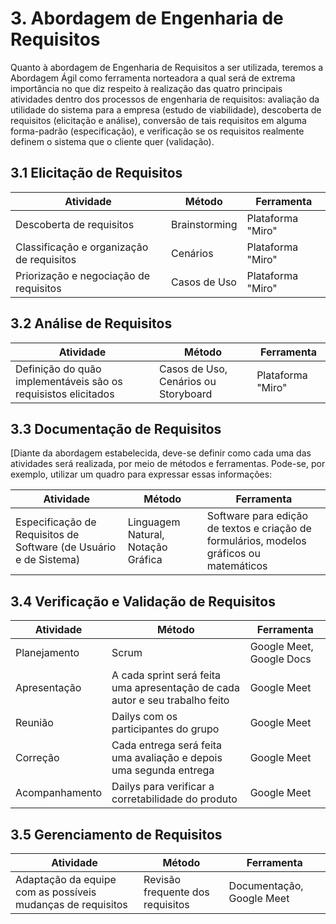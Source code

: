 # 3.  Abordagem de Engenharia de Requisitos


Quanto à abordagem de Engenharia de Requisitos a ser utilizada, teremos a Abordagem Ágil como ferramenta norteadora a qual será de extrema importância no que diz respeito à realização das quatro principais atividades dentro dos processos de engenharia de requisitos: avaliação da utilidade do sistema para a empresa (estudo de viabilidade), descoberta de requisitos (elicitação e análise), conversão de tais requisitos em alguma forma-padrão (especificação), e verificação se os requisitos realmente definem o sistema que o cliente quer (validação).

## 3.1 Elicitação de Requisitos

Atividade | Método | Ferramenta 
----------|--------|-----------
|Descoberta de requisitos|Brainstorming|Plataforma "Miro"|
|Classificação e organização de requisitos| Cenários | Plataforma "Miro"
|Priorização e negociação de requisitos| Casos de Uso | Plataforma "Miro"



## 3.2 Análise de Requisitos

Atividade | Método | Ferramenta 
----------|--------|-----------
|Definição do quão implementáveis são os requisistos elicitados| Casos de Uso, Cenários ou Storyboard| Plataforma "Miro"|



## 3.3 Documentação de Requisitos
[Diante da abordagem estabelecida, deve-se definir como cada uma das atividades será realizada, por meio de métodos e ferramentas. Pode-se, por exemplo, utilizar um quadro para expressar essas informações:

Atividade | Método | Ferramenta 
----------|--------|-----------
|Especificação de Requisitos de Software (de Usuário e de Sistema)| Linguagem Natural, Notação Gráfica| Software para edição de textos e criação de formulários, modelos gráficos ou matemáticos|



## 3.4 Verificação e Validação de Requisitos

Atividade | Método | Ferramenta 
----------|--------|-----------
|Planejamento|Scrum|Google Meet, Google Docs|
|Apresentação|A cada sprint será feita uma apresentação de cada autor e seu trabalho feito|Google Meet|
|Reunião|Dailys com os participantes do grupo|Google Meet|
|Correção|Cada entrega será feita uma avaliação e depois uma segunda entrega|Google Meet|
|Acompanhamento|Dailys para verificar a corretabilidade do produto|Google Meet|



## 3.5 Gerenciamento de Requisitos 

Atividade | Método | Ferramenta 
----------|--------|-----------
|Adaptação da equipe com as possíveis mudanças de requisitos|Revisão frequente dos requisitos|Documentação, Google Meet|


